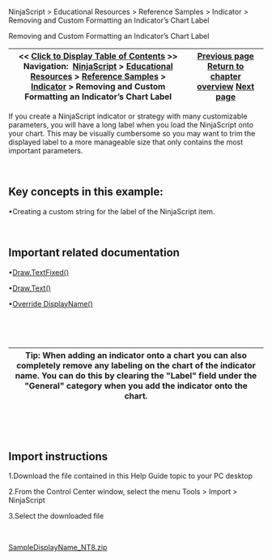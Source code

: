 ﻿


NinjaScript \> Educational Resources \> Reference Samples \> Indicator \> Removing and Custom Formatting an Indicator’s Chart Label






















Removing and Custom Formatting an Indicator’s Chart Label







| \<\< [Click to Display Table of Contents](removing_and_custom_formatting.md) \>\> **Navigation:**     [NinjaScript](ninjascript-1.md) \> [Educational Resources](educational_resources-1.md) \> [Reference Samples](reference_samples-1.md) \> [Indicator](indicator2-1.md) \> Removing and Custom Formatting an Indicator’s Chart Label | [Previous page](multi-colored_plots-1.md) [Return to chapter overview](indicator2-1.md) [Next page](using_a_secondary_series_as_an-1.md) |
| --- | --- |











If you create a NinjaScript indicator or strategy with many customizable parameters, you will have a long label when you load the NinjaScript onto your chart. This may be visually cumbersome so you may want to trim the displayed label to a more manageable size that only contains the most important parameters.


 


## Key concepts in this example:


•Creating a custom string for the label of the NinjaScript item.

 


## Important related documentation


•[Draw.TextFixed()](draw_textfixed-1.md)

•[Draw.Text()](draw_text-1.md)

•[Override DisplayName()](indicator_displayname-1.md)

 


 




| Tip: When adding an indicator onto a chart you can also completely remove any labeling on the chart of the indicator name. You can do this by clearing the "Label" field under the "General" category when you add the indicator onto the chart. |
| --- |



 


 


## Import instructions


1\.Download the file contained in this Help Guide topic to your PC desktop

2\.From the Control Center window, select the menu Tools \> Import \> NinjaScript

3\.Select the downloaded file

 


[SampleDisplayName\_NT8\.zip](samples/SampleDisplayName_NT8.zip)








